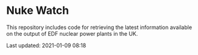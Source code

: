 # Nuke Watch

This repository includes code for retrieving the latest information available on the output of EDF nuclear power plants in the UK.

Last updated: 2021-01-09 08:18